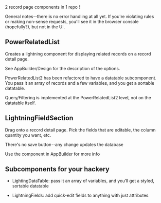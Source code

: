 2 record page components in 1 repo !

General notes--there is no error handling at all yet.  If you're violating rules or making non-sense requests, you'll see it in the browser console (hopefully?), but not in the UI.

## PowerRelatedList

Creates a lightning component for displaying related records on a record detail page.

See AppBuilder/Design for the description of the options.

PowerRelatedList2 has been refactored to have a datatable subcomponent.  You pass it an array of records and a few variables, and you get a sortable datatable.

Query/Filtering is implemented at the PowerRelatedList2 level, not on the datatable itself.

## LightningFieldSection

Drag onto a record detail page.  Pick the fields that are editable, the column quantity you want, etc.

There's no save button--any change updates the database

Use the component in AppBuilder for more info

## Subcomponents for your hackery

* LightingDataTable: pass it an array of variables, and you'll get a styled, sortable datatable

* LightningFields: add quick-edit fields to anything with just attributes


